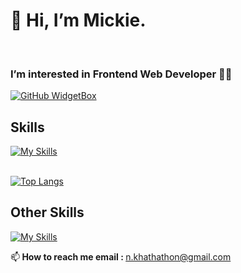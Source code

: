 # 👋 Hi, I’m Mickie.
<br>

### I’m interested in Frontend Web Developer 🧑‍💻

[![GitHub WidgetBox](https://github-widgetbox.vercel.app/api/profile?username=MickieProjects&data=followers,repositories,stars,commits&theme=nautilus)](https://github.com/Jurredr/github-widgetbox)

## Skills

[![My Skills](https://skillicons.dev/icons?i=html,css,js,bootstrap,tailwind,git,github)](https://skillicons.dev)
<br>
<br>

[![Top Langs](https://github-readme-stats.vercel.app/api/top-langs/?username=MickieProjects&layout=compact&theme=vision-friendly-white)](https://github.com/anuraghazra/github-readme-stats)

## Other Skills

[![My Skills](https://skillicons.dev/icons?i=figma,ps,ai,pr,ae,blender)](https://skillicons.dev)

📫<b> How to reach me email : </b> n.khathathon@gmail.com
